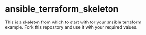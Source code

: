 # ansible_terraform_skeleton
This is a skeleton from which to start with for your ansible terraform example. Fork this repository and use it with your required values.
